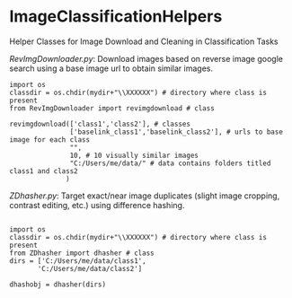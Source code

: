 # ImageClassificationHelpers

Helper Classes for Image Download and Cleaning in Classification Tasks

*RevImgDownloader.py*: Download images based on reverse image google search using a base image url to obtain similar images.
```
import os
classdir = os.chdir(mydir+"\\XXXXXX") # directory where class is present
from RevImgDownloader import revimgdownload # class

revimgdownload(['class1','class2'], # classes
               ['baselink_class1','baselink_class2'], # urls to base image for each class
               "",
               10, # 10 visually similar images
               "C:/Users/me/data/" # data contains folders titled class1 and class2
              )
```
*ZDhasher.py*: Target exact/near image duplicates (slight image cropping, contrast editing, etc.) using difference hashing. 

```

import os
classdir = os.chdir(mydir+"\\XXXXXX") # directory where class is present
from ZDhasher import dhasher # class
dirs = ['C:/Users/me/data/class1',
       'C:/Users/me/data/class2']
       
dhashobj = dhasher(dirs)
```

